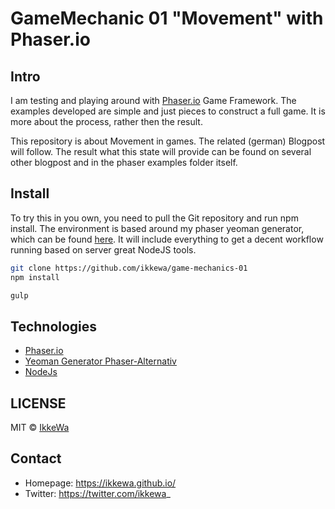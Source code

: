 # GameMechanic 01 "Movement" with Phaser.io

## Intro

I am testing and playing around with [Phaser.io](http://www.phaser.io) Game Framework.
The examples developed are simple and just pieces to construct a full game. It is more about the process, rather then the result.

This repository is about Movement in games. The related (german) Blogpost will follow.
The result what this state will provide can be found on several other blogpost and in the phaser examples folder itself.


## Install

To try this in you own, you need to pull the Git repository and run npm install. The environment is based around my phaser yeoman generator, which can be found [here](https://github.com/ikkewa/generator-phaser-alt). It will include everything to get a decent workflow running based on server great NodeJS tools.

```bash
git clone https://github.com/ikkewa/game-mechanics-01
npm install

gulp
```

## Technologies

- [Phaser.io](http://www.phaser.io)
- [Yeoman Generator Phaser-Alternativ](https://github.com/ikkewa/generator-phaser-alt)
- [NodeJs](http://www.nodejs.org)

## LICENSE

MIT © [IkkeWa](http://ikkewa.github.io/)

## Contact

- Homepage: https://ikkewa.github.io/
- Twitter: https://twitter.com/ikkewa_

